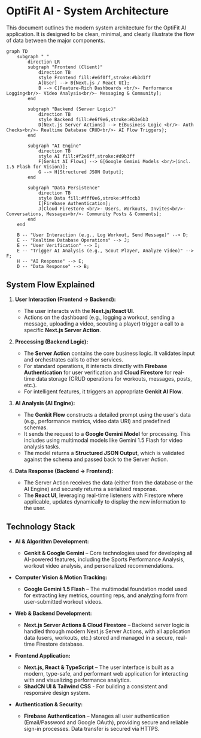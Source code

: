 # OptiFit AI - System Architecture

This document outlines the modern system architecture for the OptiFit AI application. It is designed to be clean, minimal, and clearly illustrate the flow of data between the major components.

```mermaid
graph TD
    subgraph " "
        direction LR
        subgraph "Frontend (Client)"
            direction TB
            style Frontend fill:#e6f0ff,stroke:#b3d1ff
            A[User] --> B{Next.js / React UI};
            B --> C[Feature-Rich Dashboards <br/>- Performance Logging<br/>- Video Analysis<br/>- Messaging & Community];
        end

        subgraph "Backend (Server Logic)"
            direction TB
            style Backend fill:#e6f9e6,stroke:#b3e6b3
            D[Next.js Server Actions] --> E{Business Logic <br/>- Auth Checks<br/>- Realtime Database CRUD<br/>- AI Flow Triggers};
        end

        subgraph "AI Engine"
            direction TB
            style AI fill:#f2e6ff,stroke:#d9b3ff
            F[Genkit AI Flows] --> G[Google Gemini Models <br/>(incl. 1.5 Flash for Vision)];
            G --> H[Structured JSON Output];
        end

        subgraph "Data Persistence"
            direction TB
            style Data fill:#fff0e6,stroke:#ffccb3
            I[Firebase Authentication];
            J[Cloud Firestore <br/>- Users, Workouts, Invites<br/>- Conversations, Messages<br/>- Community Posts & Comments];
        end
    end

    B -- "User Interaction (e.g., Log Workout, Send Message)" --> D;
    E -- "Realtime Database Operations" --> J;
    E -- "User Verification" --> I;
    E -- "Trigger AI Analysis (e.g., Scout Player, Analyze Video)" --> F;
    H -- "AI Response" --> E;
    D -- "Data Response" --> B;

```

## System Flow Explained

1.  **User Interaction (Frontend → Backend):**
    *   The user interacts with the **Next.js/React UI**.
    *   Actions on the dashboard (e.g., logging a workout, sending a message, uploading a video, scouting a player) trigger a call to a specific **Next.js Server Action**.

2.  **Processing (Backend Logic):**
    *   The **Server Action** contains the core business logic. It validates input and orchestrates calls to other services.
    *   For standard operations, it interacts directly with **Firebase Authentication** for user verification and **Cloud Firestore** for real-time data storage (CRUD operations for workouts, messages, posts, etc.).
    *   For intelligent features, it triggers an appropriate **Genkit AI Flow**.

3.  **AI Analysis (AI Engine):**
    *   The **Genkit Flow** constructs a detailed prompt using the user's data (e.g., performance metrics, video data URI) and predefined schemas.
    *   It sends the request to a **Google Gemini Model** for processing. This includes using multimodal models like Gemini 1.5 Flash for video analysis tasks.
    *   The model returns a **Structured JSON Output**, which is validated against the schema and passed back to the Server Action.

4.  **Data Response (Backend → Frontend):**
    *   The Server Action receives the data (either from the database or the AI Engine) and securely returns a serialized response.
    *   The **React UI**, leveraging real-time listeners with Firestore where applicable, updates dynamically to display the new information to the user.

## Technology Stack

*   **AI & Algorithm Development:**
    *   **Genkit & Google Gemini** – Core technologies used for developing all AI-powered features, including the Sports Performance Analysis, workout video analysis, and personalized recommendations.

*   **Computer Vision & Motion Tracking:**
    *   **Google Gemini 1.5 Flash** – The multimodal foundation model used for extracting key metrics, counting reps, and analyzing form from user-submitted workout videos.

*   **Web & Backend Development:**
    *   **Next.js Server Actions & Cloud Firestore** – Backend server logic is handled through modern Next.js Server Actions, with all application data (users, workouts, etc.) stored and managed in a secure, real-time Firestore database.

*   **Frontend Application:**
    *   **Next.js, React & TypeScript** – The user interface is built as a modern, type-safe, and performant web application for interacting with and visualizing performance analytics.
    *   **ShadCN UI & Tailwind CSS** - For building a consistent and responsive design system.

*   **Authentication & Security:**
    *   **Firebase Authentication** – Manages all user authentication (Email/Password and Google OAuth), providing secure and reliable sign-in processes. Data transfer is secured via HTTPS.